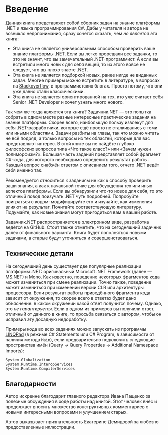 # Введение
Данная книга представляет собой сборник задач на знание платформы .NET и языка программирования C#. Дабы у читателя и автора не возникло недопонимания, сразу хочется сказать, чем *не является* эта книга:

* Эта книга не является универсальным способом проверить ваше знание платформы .NET. Если вы легко прорешали все задачки, то это не значит, что вы замечательный .NET-программист. А если вы встретили много новых для себя вещей, то из этого вовсе не следует, что вы плохо знаете .NET.
* Эта книга не является подборкой новых, ранее нигде не виданных задач. Многие примеры можно встретить в литературе, в вопросах на [Stackoverflow](http://stackoverflow.com/), в программистских блогах. Просто потому, что они уже давно стали классическими.
* Эта книга не является ориентированной на тех, кто уже считает себя Senior .NET Developer и хочет узнать много нового.

Так чем же тогда является эта книга? Задачник.NET — это попытка собрать в одном месте разные интересные практические задания на знание платформы. Скорее всего, наибольшую пользу извлекут для себя .NET-разработчики, которые ещё просто не сталкивались с теми или иными областями. Задачи разбиты на главы, так что можно читать не всё подряд, а только вопросы из тех областей, которые для вас представляют интерес. В этой книге вы не найдёте глубоко философских вопросов типа «Что такое класс?» или «Зачем нужен полиморфизм?». Большая часть заданий представляет собой фрагмент C\#-кода, для которого необходимо определить результат работы. Каждый вопрос снабжён ответом с описанием того, отчего .NET ведёт себя именно так.

Рекомендуется относиться к заданиям не как к способу проверить ваши знания, а как к начальной точке для обсуждения тех или иных аспектов платформы. Если вы обнаружили что-то новое для себя, то это отличный повод поизучать .NET чуть подробней. Попробуйте поиграться с кодом: модифицируйте его и изучайте, как изменения влияют на результат. Почитайте соответствующую литературу. Подумайте, как новые знания могут пригодиться вам в вашей работе.

Задачник.NET распространяется в электронном виде, разработка ведётся на GitHub. Стоит также отметить, что на сегодняшний задачник далёк от финального варианта. Книга будет пополняться новыми задачами, а старые будут уточняться и совершенствоваться.

## Технические детали
На сегодняшний день существует две популярные реализации платформы .NET: оригинальный Microsoft .NET Framework (далее — MS.NET) и Mono. Как известно, поведение некоторых фрагментов кода может измениться при смене реализации. Точно также, поведение может измениться при изменении версии CLR или архитектуры процессора. Если результат работы приведённого фрагмента кода зависит от окружения, то скорее всего в ответах будет дано объяснение: в каком окружении какой ответ получится почему. Однако, это *не гарантируется*. Если в одном из примеров вы получили ответ, отличный от данного в книге, то просьба связаться с автором, чтобы он исправил эту досадную недоработку.

Примеры кода во всех заданиях можно запускать из программы [LINQPad](http://www.linqpad.net/) (в режиме C# Statements или C# Program, в зависимости от наличия метода `Main`), если предварительно подключить следующие пространства имён (Query -> Query Properties -> Additional Namespace Imports):
```
System.Globalization
System.Runtime.InteropServices
System.Runtime.CompilerServices
```

## Благодарности
Автор искренне благодарит главного редактора Ивана Пащенко за полезные обсуждения в ходе работы над книгой. Этот человек внёс и продолжает вносить множество конструктивных комментариев с новыми интересными вопросами и улучшением старых.

Автор выказывает признательность Екатерине Демидовой за любезно предоставленные иллюстрации.
